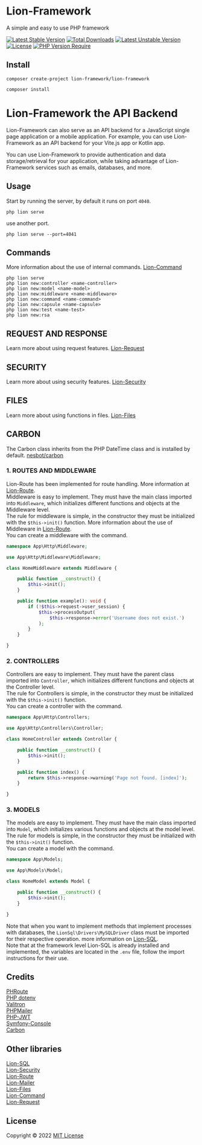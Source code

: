 # Lion-Framework
A simple and easy to use PHP framework

[![Latest Stable Version](http://poser.pugx.org/lion-framework/lion-framework/v)](https://packagist.org/packages/lion-framework/lion-framework) [![Total Downloads](http://poser.pugx.org/lion-framework/lion-framework/downloads)](https://packagist.org/packages/lion-framework/lion-framework) [![Latest Unstable Version](http://poser.pugx.org/lion-framework/lion-framework/v/unstable)](https://packagist.org/packages/lion-framework/lion-framework) [![License](http://poser.pugx.org/lion-framework/lion-framework/license)](https://packagist.org/packages/lion-framework/lion-framework) [![PHP Version Require](http://poser.pugx.org/lion-framework/lion-framework/require/php)](https://packagist.org/packages/lion-framework/lion-framework)

## Install
```shell
composer create-project lion-framework/lion-framework
```

```shell
composer install
```

# Lion-Framework the API Backend
Lion-Framework can also serve as an API backend for a JavaScript single page application or a mobile application. For example, you can use Lion-Framework as an API backend for your Vite.js app or Kotlin app. <br>

You can use Lion-Framework to provide authentication and data storage/retrieval for your application, while taking advantage of Lion-Framework services such as emails, databases, and more.

## Usage
Start by running the server, by default it runs on port `4040`.
```shell
php lion serve
```

use another port.
```shell
php lion serve --port=4041
```

## Commands
More information about the use of internal commands. [Lion-Command](https://github.com/Sleon4/Lion-Command)

```shell
php lion serve
php lion new:controller <name-controller>
php lion new:model <name-model>
php lion new:middleware <name-middleware>
php lion new:command <name-command>
php lion new:capsule <name-capsule>
php lion new:test <name-test>
php lion new:rsa
```

## REQUEST AND RESPONSE
Learn more about using request features. [Lion-Request](https://github.com/Sleon4/Lion-Request)

## SECURITY
Learn more about using security features. [Lion-Security](https://github.com/Sleon4/Lion-Security)

## FILES
Learn more about using functions in files. [Lion-Files](https://github.com/Sleon4/Lion-Files)

## CARBON
The Carbon class inherits from the PHP DateTime class and is installed by default. [nesbot/carbon](https://carbon.nesbot.com/)

### 1. ROUTES AND MIDDLEWARE
Lion-Route has been implemented for route handling. More information at [Lion-Route](https://github.com/Sleon4/Lion-Route). <br>
Middleware is easy to implement. They must have the main class imported into `Middleware`, which initializes different functions and objects at the Middleware level. <br>
The rule for middleware is simple, in the constructor they must be initialized with the `$this->init()` function. More information about the use of Middleware in [Lion-Route](https://github.com/Sleon4/Lion-Route). <br>
You can create a middleware with the command.
```php
namespace App\Http\Middleware;

use App\Http\Middleware\Middleware;

class HomeMiddleware extends Middleware {

	public function __construct() {
		$this->init();
	}

	public function example(): void {
		if (!$this->request->user_session) {
			$this->processOutput(
				$this->response->error('Username does not exist.')
			);
		}
	}

}
```

### 2. CONTROLLERS
Controllers are easy to implement. They must have the parent class imported into `Controller`, which initializes different functions and objects at the Controller level. <br>
The rule for Controllers is simple, in the constructor they must be initialized with the `$this->init()` function. <br>
You can create a controller with the command.
```php
namespace App\Http\Controllers;

use App\Http\Controllers\Controller;

class HomeController extends Controller {

	public function __construct() {
		$this->init();
	}

	public function index() {
		return $this->response->warning('Page not found. [index]');
	}

}
```

### 3. MODELS
The models are easy to implement. They must have the main class imported into `Model`, which initializes various functions and objects at the model level. <br>
The rule for models is simple, in the constructor they must be initialized with the `$this->init()` function. <br>
You can create a model with the command.
```php
namespace App\Models;

use App\Models\Model;

class HomeModel extends Model {

	public function __construct() {
		$this->init();
	}

}
```

Note that when you want to implement methods that implement processes with databases, the `LionSql\Drivers\MySQLDriver` class must be imported for their respective operation. more information on [Lion-SQL](https://github.com/Sleon4/Lion-SQL). <br>
Note that at the framework level Lion-SQL is already installed and implemented, the variables are located in the `.env` file, follow the import instructions for their use.

## Credits
[PHRoute](https://github.com/mrjgreen/phroute) <br>
[PHP dotenv](https://github.com/vlucas/phpdotenv) <br>
[Valitron](https://github.com/vlucas/valitron) <br>
[PHPMailer](https://github.com/PHPMailer/PHPMailer) <br>
[PHP-JWT](https://github.com/firebase/php-jwt) <br>
[Symfony-Console](https://github.com/symfony/console) <br>
[Carbon](https://carbon.nesbot.com/)

## Other libraries
[Lion-SQL](https://github.com/Sleon4/Lion-SQL) <br>
[Lion-Security](https://github.com/Sleon4/Lion-Security) <br>
[Lion-Route](https://github.com/Sleon4/Lion-Route) <br>
[Lion-Mailer](https://github.com/Sleon4/Lion-Mailer) <br>
[Lion-Files](https://github.com/Sleon4/Lion-Files) <br>
[Lion-Command](https://github.com/Sleon4/Lion-Command) <br>
[Lion-Request](https://github.com/Sleon4/Lion-Request)

## License
Copyright © 2022 [MIT License](https://github.com/Sleon4/Lion-Framework/blob/main/LICENSE)